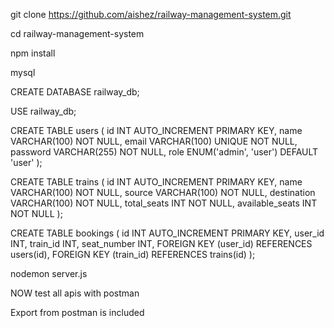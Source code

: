 git clone https://github.com/aishez/railway-management-system.git

cd railway-management-system

npm install


<!-- Run MySQL -->

mysql

CREATE DATABASE railway_db;

USE railway_db;

CREATE TABLE users (
    id INT AUTO_INCREMENT PRIMARY KEY,
    name VARCHAR(100) NOT NULL,
    email VARCHAR(100) UNIQUE NOT NULL,
    password VARCHAR(255) NOT NULL,
    role ENUM('admin', 'user') DEFAULT 'user'
);

CREATE TABLE trains (
    id INT AUTO_INCREMENT PRIMARY KEY,
    name VARCHAR(100) NOT NULL,
    source VARCHAR(100) NOT NULL,
    destination VARCHAR(100) NOT NULL,
    total_seats INT NOT NULL,
    available_seats INT NOT NULL
);

CREATE TABLE bookings (
    id INT AUTO_INCREMENT PRIMARY KEY,
    user_id INT,
    train_id INT,
    seat_number INT,
    FOREIGN KEY (user_id) REFERENCES users(id),
    FOREIGN KEY (train_id) REFERENCES trains(id)
);


<!--  START serVER -->

nodemon server.js


NOW test all apis with postman

Export from postman is included


